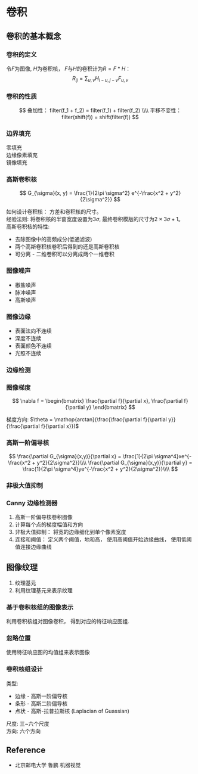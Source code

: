 # 卷积

## 卷积的基本概念

### 卷积的定义
令$F$为图像, $H$为卷积核， $F$与$H$的卷积计为$R = F * H$：
$$
R_{ij} = \sum_{u, v} H_{i-u, j-v}F_{u,v}
$$

### 卷积的性质
$$
叠加性： filter(f_1 + f_2) = filter(f_1) + filter(f_2) \\\\
平移不变性： filter(shift(f)) = shift(filter(f))
$$

### 边界填充
零填充  
边缘像素填充  
镜像填充  

### 高斯卷积核
$$
G_{\sigma}(x, y) = \frac{1}{2\pi \sigma^2} e^{-\frac{x^2 + y^2}{2\sigma^2}}
$$

如何设计卷积核： 方差和卷积核的尺寸。  
经验法则: 将卷积核的半窗宽度设置为3$\sigma$, 最终卷积模版的尺寸为$2 \times 3 \sigma + 1$。  
高斯卷积核的特性:
* 去除图像中的高频成分(低通滤波)
* 两个高斯卷积核卷积后得到的还是高斯卷积核
* 可分离 -  二维卷积可以分离成两个一维卷积

### 图像噪声
* 椒盐噪声
* 脉冲噪声
* 高斯噪声

### 图像边缘
*  表面法向不连续
*  深度不连续
*  表面颜色不连续
*  光照不连续

### 边缘检测

### 图像梯度
$$
\nabla f = 
\begin{bmatrix}
\frac{\partial f}{\partial x}, \frac{\partial f}{\partial y}
\end{bmatrix}
$$

梯度方向: $\theta = \mathop{arctan}(\frac{\frac{\partial f}{\partial y}}{\frac{\partial f}{\partial x}})$

### 高斯一阶偏导核
$$
\frac{\partial G_{\sigma}(x,y)}{\partial x} = \frac{1}{2\pi \sigma^4}xe^{-\frac{x^2 + y^2}{2\sigma^2}}\\\\
\frac{\partial G_{\sigma}(x,y)}{\partial y} = \frac{1}{2\pi \sigma^4}ye^{-\frac{x^2 + y^2}{2\sigma^2}}\\\\
$$

### 非极大值抑制

### Canny 边缘检测器
1.  高斯一阶偏导核卷积图像
2.  计算每个点的梯度幅值和方向
3.  非极大值抑制： 将宽的边缘细化到单个像素宽度
4.  连接和阈值： 定义两个阈值，地和高， 使用高阈值开始边缘曲线， 使用低阈值连接边缘曲线

## 图像纹理
1. 纹理基元
2. 利用纹理基元来表示纹理

### 基于卷积核组的图像表示
利用卷积核组对图像卷积， 得到对应的特征响应图组.

### 忽略位置
使用特征响应图的均值组来表示图像

### 卷积核组设计
类型: 
* 边缘 - 高斯一阶偏导核
* 条形 - 高斯二阶偏导核
* 点状 - 高斯-拉普拉斯核 (Laplacian of Guassian)  

尺度: 三~六个尺度  
方向: 六个方向  
 


## Reference
* 北京邮电大学 鲁鹏 机器视觉
